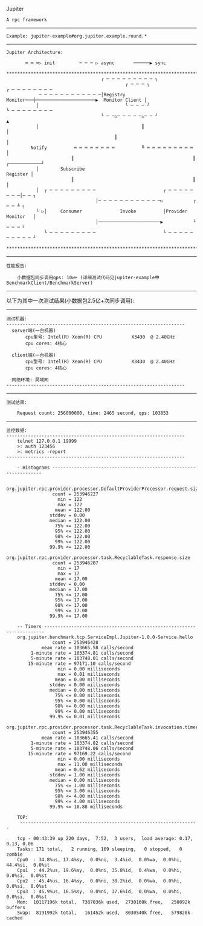 Jupiter

    A rpc framework

  -------------------------------------------------------------------------------------------------------

    Example: jupiter-example#org.jupiter.example.round.*

  -------------------------------------------------------------------------------------------------------

    Jupiter Architecture:

           ═ ═ ═▷ init         ─ ─ ─ ▷ async       ──────▶ sync
      ***************************************************************************************************
                                       ┌ ─ ─ ─ ─ ─ ─ ─ ─ ─ ┐
                                                ┌ ─ ─ ─ ┐                          ┌ ─ ─ ─ ─ ─ ─ ─ ─
                ─ ─ ─ ─ ─ ─ ─ ─ ─ ─ ─ ─│Registry Monitor───┼──────────────────────▶  Monitor Client │
               │                                └ ─ ─ ─ ┘                          └ ─ ─ ─ ─ ─ ─ ─ ─
                                       └ ─ ─△─ ─ ─ ─ ─△─ ─ ┘                                ▲
               │                                      ║                                     │
                                            ║                                               │
             Notify          ═ ═ ═ ═ ═ ═ ═ ═          ╚ ═ ═ ═ ═ ═ ═ ═ ═ ═                   │
                            ║                                            ║     ┌────────────┘
               │        Subscribe                                     Register │
                            ║                                            ║     │
               │  ┌ ─ ─ ─ ─ ─ ─ ─ ─ ─                         ┌ ─ ─ ─ ─ ─ ─ ─ ─│─ ─ ┐
                                     │─ ─ ─ ─ ─ ─ ─ ─ ─ ─ ─ ─▷           ┌ ─ ─ ┴ ┐
               └ ▷│     Consumer              Invoke          │Provider   Monitor   │
                                     │───────────────────────▶           └ ─ ─ ─ ┘
                  └ ─ ─ ─ ─ ─ ─ ─ ─ ─                         └ ─ ─ ─ ─ ─ ─ ─ ─ ─ ─ ┘
      ***************************************************************************************************

  -------------------------------------------------------------------------------------------------------

    性能报告:

        小数据包同步调用qps: 10w+ (详细测试代码见jupiter-example中BenchmarkClient/BenchmarkServer)

  -------------------------------------------------------------------------------------------------------

以下为其中一次测试结果(小数据包2.5亿+次同步调用):

  -------------------------------------------------------------------------------------------------------

    测试机器:
    ------------------------------------------------------------------
      server端(一台机器)
           cpu型号: Intel(R) Xeon(R) CPU           X3430  @ 2.40GHz
           cpu cores: 4核心

      client端(一台机器)
           cpu型号: Intel(R) Xeon(R) CPU           X3430  @ 2.40GHz
           cpu cores: 4核心

      网络环境: 局域网
    ------------------------------------------------------------------

  ------------------------------------------------------------------------------------------------------

    测试结果:

        Request count: 256000000, time: 2465 second, qps: 103853

  ------------------------------------------------------------------------------------------------------

    监控数据:
    ------------------------------------------------------------------
        telnet 127.0.0.1 19999
        >: auth 123456
        >: metrics -report
    ------------------------------------------------------------------

        - Histograms ------------------------------------------------------------------

        org.jupiter.rpc.provider.processor.DefaultProviderProcessor.request.size
                     count = 253946227
                       min = 122
                       max = 122
                      mean = 122.00
                    stddev = 0.00
                    median = 122.00
                      75% <= 122.00
                      95% <= 122.00
                      98% <= 122.00
                      99% <= 122.00
                    99.9% <= 122.00
        org.jupiter.rpc.provider.processor.task.RecyclableTask.response.size
                     count = 253946207
                       min = 17
                       max = 17
                      mean = 17.00
                    stddev = 0.00
                    median = 17.00
                      75% <= 17.00
                      95% <= 17.00
                      98% <= 17.00
                      99% <= 17.00
                    99.9% <= 17.00

        -- Timers ----------------------------------------------------------------------
        org.jupiter.benchmark.tcp.ServiceImpl.Jupiter-1.0.0-Service.hello
                     count = 253946428
                 mean rate = 103665.58 calls/second
             1-minute rate = 103374.81 calls/second
             5-minute rate = 103748.01 calls/second
            15-minute rate = 97171.10 calls/second
                       min = 0.00 milliseconds
                       max = 0.01 milliseconds
                      mean = 0.00 milliseconds
                    stddev = 0.00 milliseconds
                    median = 0.00 milliseconds
                      75% <= 0.00 milliseconds
                      95% <= 0.00 milliseconds
                      98% <= 0.00 milliseconds
                      99% <= 0.00 milliseconds
                    99.9% <= 0.01 milliseconds
        org.jupiter.rpc.provider.processor.task.RecyclableTask.invocation.timer
                     count = 253946355
                 mean rate = 103665.41 calls/second
             1-minute rate = 103374.82 calls/second
             5-minute rate = 103748.06 calls/second
            15-minute rate = 97169.22 calls/second
                       min = 0.00 milliseconds
                       max = 11.00 milliseconds
                      mean = 0.62 milliseconds
                    stddev = 1.00 milliseconds
                    median = 0.00 milliseconds
                      75% <= 1.00 milliseconds
                      95% <= 3.00 milliseconds
                      98% <= 4.00 milliseconds
                      99% <= 4.00 milliseconds
                    99.9% <= 10.88 milliseconds

        TOP:
        ￼------------------------------------------------------------------

        top - 00:43:39 up 220 days,  7:52,  3 users,  load average: 0.17, 0.13, 0.06
        Tasks: 171 total,   2 running, 169 sleeping,   0 stopped,   0 zombie
        Cpu0  : 34.8%us, 17.4%sy,  0.0%ni,  3.4%id,  0.0%wa,  0.0%hi, 44.4%si,  0.0%st
        Cpu1  : 44.2%us, 19.6%sy,  0.0%ni, 35.8%id,  0.4%wa,  0.0%hi,  0.0%si,  0.0%st
        Cpu2  : 45.4%us, 16.4%sy,  0.0%ni, 38.2%id,  0.0%wa,  0.0%hi,  0.0%si,  0.0%st
        Cpu3  : 45.9%us, 16.5%sy,  0.0%ni, 37.6%id,  0.0%wa,  0.0%hi,  0.0%si,  0.0%st
        Mem:  10117196k total,  7387036k used,  2730160k free,   250092k buffers
        Swap:  8191992k total,   161452k used,  8030540k free,   579820k cached
